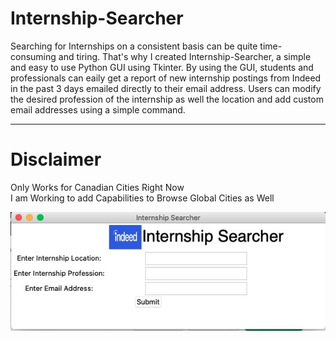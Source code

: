 # Internship-Searcher

Searching for Internships on a consistent basis can be quite time-consuming and tiring. That's why I created Internship-Searcher, a simple and easy to use Python GUI using Tkinter. By using the GUI, students and professionals can eaily get a report of new internship postings from Indeed in the past 3 days emailed directly to their email address. Users can modify the desired profession of the internship as well the location and add custom email addresses using a simple command.

---

# Disclaimer

Only Works for Canadian Cities Right Now<br/>
I am Working to add Capabilities to Browse Global Cities as Well

<p align="center">
  <img src="gui.jpg" />
</p>
